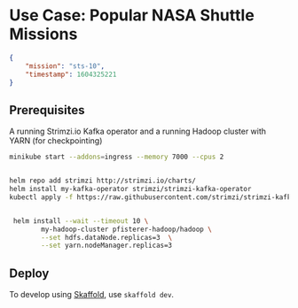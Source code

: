 # Use Case: Popular NASA Shuttle Missions

```json
{ 
	"mission": "sts-10", 
	"timestamp": 1604325221 
}
```

## Prerequisites

A running Strimzi.io Kafka operator and a running Hadoop cluster with YARN (for checkpointing)

```bash
minikube start --addons=ingress --memory 7000 --cpus 2


helm repo add strimzi http://strimzi.io/charts/
helm install my-kafka-operator strimzi/strimzi-kafka-operator
kubectl apply -f https://raw.githubusercontent.com/strimzi/strimzi-kafka-operator/0.41.0/examples/kafka/kafka-ephemeral-single.yaml


 helm install --wait --timeout 10 \
        my-hadoop-cluster pfisterer-hadoop/hadoop \
        --set hdfs.dataNode.replicas=3  \
        --set yarn.nodeManager.replicas=3
```


## Deploy

To develop using [Skaffold](https://skaffold.dev/), use `skaffold dev`. 
